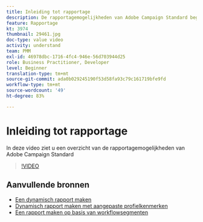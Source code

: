 ```yaml
---
title: Inleiding tot rapportage
description: De rapportagemogelijkheden van Adobe Campaign Standard begrijpen
feature: Rapportage
kt: 3974
thumbnail: 29461.jpg
doc-type: value video
activity: understand
team: PMM
exl-id: 46978dbc-1716-4fc4-946e-56d703944d25
role: Business Practitioner, Developer
level: Beginner
translation-type: tm+mt
source-git-commit: ada0b029245190f53d58fa93c79c161719bfe9fd
workflow-type: tm+mt
source-wordcount: '49'
ht-degree: 83%

---
```


# Inleiding tot rapportage

In deze video ziet u een overzicht van de rapportagemogelijkheden van Adobe Campaign Standard

>[!VIDEO](https://video.tv.adobe.com/v/29461?quality=12)

## Aanvullende bronnen

* [Een dynamisch rapport maken](/help/reporting/creating-a-dynamic-report.md)
* [Dynamisch rapport maken met aangepaste profielkenmerken](/help/reporting/custom-profile-attributes-dynamic-reports.md)
* [Een rapport maken op basis van workflowsegmenten](/help/reporting/report-on-workflow-segments.md)
